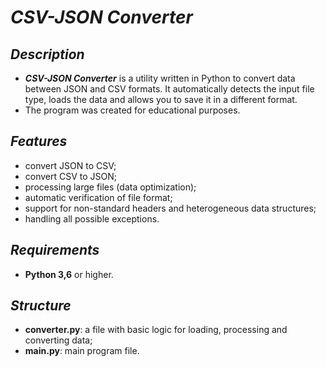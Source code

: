# *CSV-JSON Converter*

## *Description*
+ ***CSV-JSON Converter*** is a utility written in Python to convert data between JSON and CSV formats. It automatically detects the input file type, loads the data and allows you to save it in a different format.
+ The program was created for educational purposes.

## *Features*
+ convert JSON to CSV;
+ convert CSV to JSON;
+ processing large files (data optimization);
+ automatic verification of file format;
+ support for non-standard headers and heterogeneous data structures;
+ handling all possible exceptions.

## *Requirements*
+ **Python 3,6** or higher.

## *Structure*
+ **converter.py**: a file with basic logic for loading, processing and converting data;
+ **main.py**: main program file.